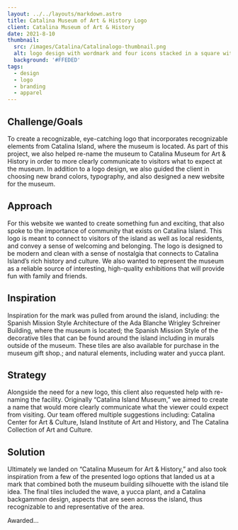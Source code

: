 ```yaml
---
layout: ../../layouts/markdown.astro
title: Catalina Museum of Art & History Logo
client: Catalina Museum of Art & History
date: 2021-8-10
thumbnail: 
  src: /images/Catalina/Catalinalogo-thumbnail.png
  alt: logo design with wordmark and four icons stacked in a square with the bottom squares cut at an angle
  background: '#FFEDED'
tags:
  - design
  - logo
  - branding
  - apparel
---
```


## Challenge/Goals

To create a recognizable, eye-catching logo that incorporates recognizable elements from Catalina Island, where the museum is located. As part of this project, we also helped re-name the museum to Catalina Museum for Art & History in order to more clearly communicate to visitors what to expect at the museum. In addition to a logo design, we also guided the client in choosing new brand colors, typography, and also designed a new website for the museum. 

## Approach

For this website we wanted to create something fun and exciting, that also spoke to the importance of community that exists on Catalina Island. This logo is meant to connect to visitors of the island as well as local residents, and convey a sense of welcoming and belonging. The logo is designed to be modern and clean with a sense of nostalgia that connects to Catalina Island’s rich history and culture. We also wanted to represent the museum as a reliable source of interesting, high-quality exhibitions that will provide fun with family and friends.

## Inspiration 

Inspiration for the mark was pulled from around the island, including: the Spanish Mission Style Architecture of the Ada Blanche Wrigley Schreiner Building, where the museum is located; the Spanish Mission Style of the decorative tiles that can be found around the island including  in murals outside of the museum. These tiles are also available for purchase in the museum gift shop.; and natural elements, including water and yucca plant.

## Strategy 

Alongside the need for a new logo, this client also requested help with re-naming the facility. Originally “Catalina Island Museum,” we aimed to create a name that would more clearly communicate what the viewer could expect from visiting. Our team offered multiple suggestions including: Catalina Center for Art & Culture, Island Institute of Art and History, and The Catalina Collection of Art and Culture.

## Solution

Ultimately we landed on “Catalina Museum for Art & History,” and also took inspiration from a few of the presented logo options that landed us at a mark that combined both the museum building silhouette with the island tile idea. The final tiles included the wave, a yucca plant, and a Catalina backgammon design, aspects that are seen across the island, thus recognizable to and representative of the area. 

Awarded...